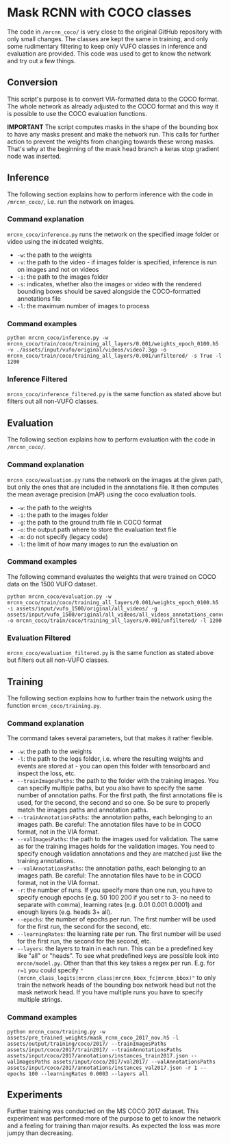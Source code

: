 # Mask RCNN with COCO classes

The code in `/mrcnn_coco/` is very close to the original GitHub repository with only small changes. The classes are kept the same in training, and only some rudimentary filtering to keep only VUFO classes in inference and evaluation are provided. This code was used to get to know the network and try out a few things.

## Conversion

This script's purpose is to convert VIA-formatted data to the COCO format. The whole network as already adjusted to the COCO format and this way it is possible to use the COCO evaluation functions.

**IMPORTANT** The script computes masks in the shape of the bounding box to have any masks present and make the network run. This calls for further action to prevent the weights from changing towards these wrong masks. That's why at the beginning of the mask head branch a keras stop gradient node was inserted.

## Inference

The following section explains how to perform inference with the code in `/mrcnn_coco/`, i.e. run the network on images.

### Command explanation

`mrcnn_coco/inference.py` runs the network on the specified image folder or video using the inidcated weights.

* `-w`: the path to the weights
* `-v`: the path to the video - if images folder is specified, inference is run on images and not on videos
* `-i`: the path to the images folder
* `-s`: indicates, whether also the images or video with the rendered bounding boxes should be saved alongside the COCO-formatted annotations file
* `-l`: the maximum number of images to process

### Command examples

```
python mrcnn_coco/inference.py -w mrcnn_coco/train/coco/training_all_layers/0.001/weights_epoch_0100.h5 -v ./assets/input/vufo/original/videos/video7.3gp -o mrcnn_coco/train/coco/training_all_layers/0.001/unfiltered/ -s True -l 1200
```

### Inference Filtered

`mrcnn_coco/inference_filtered.py` is the same function as stated above but filters out all non-VUFO classes.

## Evaluation

The following section explains how to perform evaluation with the code in `/mrcnn_coco/`.

### Command explanation

`mrcnn_coco/evaluation.py`  runs the network on the images at the given path, but only the ones that are included in the annotations file. It then computes the mean average precision (mAP) using the coco evaluation tools.

* `-w`: the path to the weights
* `-i`: the path to the images folder
* `-g`: the path to the ground truth file in COCO format
* `-o`: the output path where to store the evaluation text file
* `-m`: do not specify (legacy code)
* `-l`: the limit of how many images to run the evaluation on

### Command examples

The following command evaluates the weights that were trained on COCO data on the 1500 VUFO dataset.

```
python mrcnn_coco/evaluation.py -w mrcnn_coco/train/coco/training_all_layers/0.001/weights_epoch_0100.h5 -i assets/input/vufo_1500/original/all_videos/ -g assets/input/vufo_1500/original/all_videos/all_videos_annotations_converted.json -o mrcnn_coco/train/coco/training_all_layers/0.001/unfiltered/ -l 1200
```

### Evaluation Filtered

`mrcnn_coco/evaluation_filtered.py` is the same function as stated above but filters out all non-VUFO classes.

## Training

The following section explains how to further train the network using the function `mrcnn_coco/training.py`.

### Command explanation

The command takes several parameters, but that makes it rather flexible.

* `-w`: the path to the weights
* `-l`: the path to the logs folder, i.e. where the resulting weights and events are stored at - you can open this folder with tensorboard and inspect the loss, etc.
* `--trainImagesPaths`: the path to the folder with the training images. You can specify multiple paths, but you also have to specify the same number of annotation paths. For the first path, the first annotations file is used, for the second, the second and so one. So be sure to properly match the images paths and annotation paths.
* `--trainAnnotationsPaths`: the annotation paths, each belonging to an images path. Be careful: The annotation files have to be in COCO format, not in the VIA format.
* `--valImagesPaths`: the path to the images used for validation. The same as for the training images holds for the validation images. You need to specify enough validation annotations and they are matched just like the training annotations.
* `--valAnnotationsPaths`: the annotation paths, each belonging to an images path. Be careful: The annotation files have to be in COCO format, not in the VIA format.
* `-r`: the number of runs. If you specify more than one run, you have to specify enough epochs (e.g. 50 100 200 if you set r to 3- no need to separate with comma), learning rates (e.g. 0.01 0.001 0.0001) and enough layers (e.g. heads 3+ all).
* `--epochs`: the number of epochs per run. The first number will be used for the first run, the second for the second, etc.
* `--learningRates`: the learning rate per run. The first number will be used for the first run, the second for the second, etc.
* `--layers`: the layers to train in each run. This can be a predefined key like "all" or "heads". To see what predefined keys are possible look into `mrcnn/model.py`. Other than that this key takes a regex per run. E.g. for `r=1` you could specify `"(mrcnn_class_logits|mrcnn_class|mrcnn_bbox_fc|mrcnn_bbox)"` to only train the network heads of the bounding box network head but not the mask network head. If you have multiple runs you have to specify multiple strings.

### Command examples

```
python mrcnn_coco/training.py -w assets/pre_trained_weights/mask_rcnn_coco_2017_nov.h5 -l assets/output/training/coco/2017/ --trainImagesPaths assets/input/coco/2017/train2017/ --trainAnnotationsPaths assets/input/coco/2017/annotations/instances_train2017.json --valImagesPaths assets/input/coco/2017/val2017/ --valAnnotationsPaths assets/input/coco/2017/annotations/instances_val2017.json -r 1 --epochs 100 --learningRates 0.0003 --layers all
```

## Experiments

Further training was conducted on the MS COCO 2017 dataset. This experiment was performed more of the purpose to get to know the network and a feeling for training than major results. As expected the loss was more jumpy than decreasing.